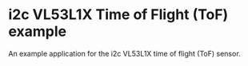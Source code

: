 i2c VL53L1X Time of Flight (ToF) example
===========================================

An example application for the i2c VL53L1X time of flight (ToF) sensor.
